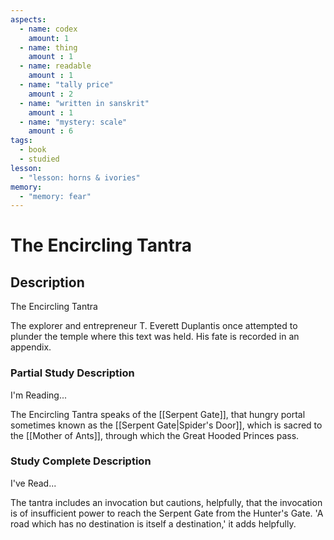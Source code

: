 ```yaml
---
aspects: 
  - name: codex
    amount: 1
  - name: thing
    amount : 1
  - name: readable
    amount : 1
  - name: "tally price"
    amount : 2
  - name: "written in sanskrit"
    amount : 1
  - name: "mystery: scale"
    amount : 6
tags:
  - book
  - studied
lesson:
  - "lesson: horns & ivories"
memory:
  - "memory: fear"
---
```


# The Encircling Tantra

## Description
The Encircling Tantra

The explorer and entrepreneur T. Everett Duplantis once attempted to plunder the temple where this text was held. His fate is recorded in an appendix.
### Partial Study Description
I'm Reading...

The Encircling Tantra speaks of the [[Serpent Gate]], that hungry portal sometimes known as the [[Serpent Gate|Spider's Door]], which is sacred to the [[Mother of Ants]], through which the Great Hooded Princes pass. 
### Study Complete Description
I've Read...

The tantra includes an invocation but cautions, helpfully, that the invocation is of insufficient power to reach the Serpent Gate from the Hunter's Gate. 'A road which has no destination is itself a destination,' it adds helpfully.